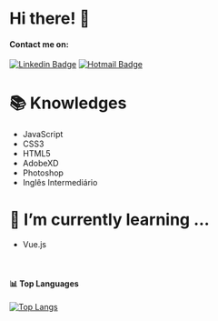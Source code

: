 # Hi there! :metal:

#### Contact me on:

[![Linkedin Badge](https://img.shields.io/badge/-StefanieZak-blue?style=flat-square&logo=Linkedin&logoColor=white&link=https://www.linkedin.com/in/stefaniezakarian/)](https://www.linkedin.com/in/stefaniezakarian/)
[![Hotmail Badge](https://img.shields.io/badge/-stefaniezak@hotmail.com-0078D4?style=flat-square&logo=microsoft-outlook&logoColor=white&link=mailto:stefaniezak@hotmail.com)](mailto:stefaniezak@hotmail.com)
<br/>

# :books: Knowledges

- JavaScript
- CSS3
- HTML5
- AdobeXD
- Photoshop
- Inglês Intermediário

# 🚀 I’m currently learning ...

- Vue.js

<br/>

#### :bar_chart: Top Languages

[![Top Langs](https://github-readme-stats.vercel.app/api/top-langs/?username=StefanieZak&layout=compact)](https://github.com/StefanieZak?tab=repositories)
